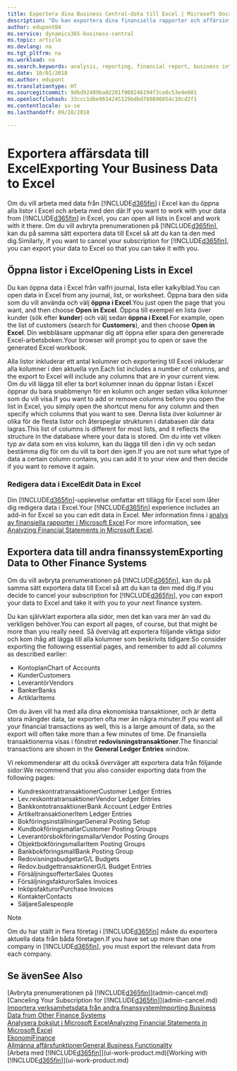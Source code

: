 ```yaml
---
title: Exportera dina Business Central-data till Excel | Microsoft Docs
description: "Du kan exportera dina finansiella rapporter och affärsinformationsdata från Business Central till Excel, eller också öppna dina data i Excel."
author: edupont04
ms.service: dynamics365-business-central
ms.topic: article
ms.devlang: na
ms.tgt_pltfrm: na
ms.workload: na
ms.search.keywords: analysis, reporting, financial report, business intelligence, BI, Excel
ms.date: 10/01/2018
ms.author: edupont
ms.translationtype: HT
ms.sourcegitcommit: 9dbd92409ba02281f008246194f3ce0c53e4e001
ms.openlocfilehash: 33ccc1dbe9654245129bdbd760896054c10cd2f1
ms.contentlocale: sv-se
ms.lasthandoff: 09/28/2018

---
```

# <a name="exporting-your-business-data-to-excel"></a><span data-ttu-id="6ea2b-103">Exportera affärsdata till Excel</span><span class="sxs-lookup"><span data-stu-id="6ea2b-103">Exporting Your Business Data to Excel</span></span>
<span data-ttu-id="6ea2b-104">Om du vill arbeta med data från [!INCLUDE[d365fin](includes/d365fin_md.md)] i Excel kan du öppna alla listor i Excel och arbeta med den där.</span><span class="sxs-lookup"><span data-stu-id="6ea2b-104">If you want to work with your data from [!INCLUDE[d365fin](includes/d365fin_md.md)] in Excel, you can open all lists in Excel and work with it there.</span></span> <span data-ttu-id="6ea2b-105">Om du vill avbryta prenumerationen på [!INCLUDE[d365fin](includes/d365fin_md.md)], kan du på samma sätt exportera data till Excel så att du kan ta den med dig.</span><span class="sxs-lookup"><span data-stu-id="6ea2b-105">Similarly, if you want to cancel your subscription for [!INCLUDE[d365fin](includes/d365fin_md.md)], you can export your data to Excel so that you can take it with you.</span></span>

## <a name="opening-lists-in-excel"></a><span data-ttu-id="6ea2b-106">Öppna listor i Excel</span><span class="sxs-lookup"><span data-stu-id="6ea2b-106">Opening Lists in Excel</span></span>
<span data-ttu-id="6ea2b-107">Du kan öppna data i Excel från valfri journal, lista eller kalkylblad.</span><span class="sxs-lookup"><span data-stu-id="6ea2b-107">You can open data in Excel from any journal, list, or worksheet.</span></span> <span data-ttu-id="6ea2b-108">Öppna bara den sida som du vill använda och välj **öppna i Excel**.</span><span class="sxs-lookup"><span data-stu-id="6ea2b-108">You just open the page that you want, and then choose **Open in Excel**.</span></span> <span data-ttu-id="6ea2b-109">Öppna till exempel en lista över kunder (sök efter **kunder**) och välj sedan **öppna i Excel**.</span><span class="sxs-lookup"><span data-stu-id="6ea2b-109">For example, open the list of customers (search for **Customers**), and then choose **Open in Excel**.</span></span> <span data-ttu-id="6ea2b-110">Din webbläsare uppmanar dig att öppna eller spara den genererade Excel-arbetsboken.</span><span class="sxs-lookup"><span data-stu-id="6ea2b-110">Your browser will prompt you to open or save the generated Excel workbook.</span></span>  

<span data-ttu-id="6ea2b-111">Alla listor inkluderar ett antal kolumner och exportering till Excel inkluderar alla kolumner i den aktuella vyn.</span><span class="sxs-lookup"><span data-stu-id="6ea2b-111">Each list includes a number of columns, and the export to Excel will include any columns that are in your current view.</span></span> <span data-ttu-id="6ea2b-112">Om du vill lägga till eller ta bort kolumner innan du öppnar listan i Excel öppnar du bara snabbmenyn för en kolumn och anger sedan vilka kolumner som du vill visa.</span><span class="sxs-lookup"><span data-stu-id="6ea2b-112">If you want to add or remove columns before you open the list in Excel, you simply open the shortcut menu for any column and then specify which columns that you want to see.</span></span> <span data-ttu-id="6ea2b-113">Denna lista över kolumner är olika för de flesta listor och återspeglar strukturen i databasen där data lagras.</span><span class="sxs-lookup"><span data-stu-id="6ea2b-113">This list of columns is different for most lists, and it reflects the structure in the database where your data is stored.</span></span> <span data-ttu-id="6ea2b-114">Om du inte vet vilken typ av data som en viss kolumn, kan du lägga till den i din vy och sedan bestämma dig för om du vill ta bort den igen.</span><span class="sxs-lookup"><span data-stu-id="6ea2b-114">If you are not sure what type of data a certain column contains, you can add it to your view and then decide if you want to remove it again.</span></span>  

### <a name="edit-data-in-excel"></a><span data-ttu-id="6ea2b-115">Redigera data i Excel</span><span class="sxs-lookup"><span data-stu-id="6ea2b-115">Edit Data in Excel</span></span>
<span data-ttu-id="6ea2b-116">Din [!INCLUDE[d365fin](includes/d365fin_md.md)]-upplevelse omfattar ett tillägg för Excel som låter dig redigera data i Excel.</span><span class="sxs-lookup"><span data-stu-id="6ea2b-116">Your [!INCLUDE[d365fin](includes/d365fin_md.md)] experience includes an add-in for Excel so you can edit data in Excel.</span></span> <span data-ttu-id="6ea2b-117">Mer information finns i [analys av finansiella rapporter i Microsoft Excel](finance-analyze-excel.md).</span><span class="sxs-lookup"><span data-stu-id="6ea2b-117">For more information, see [Analyzing Financial Statements in Microsoft Excel](finance-analyze-excel.md).</span></span>  

## <a name="exporting-data-to-other-finance-systems"></a><span data-ttu-id="6ea2b-118">Exportera data till andra finanssystem</span><span class="sxs-lookup"><span data-stu-id="6ea2b-118">Exporting Data to Other Finance Systems</span></span>
<span data-ttu-id="6ea2b-119">Om du vill avbryta prenumerationen på [!INCLUDE[d365fin](includes/d365fin_md.md)], kan du på samma sätt exportera data till Excel så att du kan ta den med dig.</span><span class="sxs-lookup"><span data-stu-id="6ea2b-119">If you decide to cancel your subscription for [!INCLUDE[d365fin](includes/d365fin_md.md)], you can export your data to Excel and take it with you to your next finance system.</span></span>  

<span data-ttu-id="6ea2b-120">Du kan självklart exportera alla sidor, men det kan vara mer än vad du verkligen behöver.</span><span class="sxs-lookup"><span data-stu-id="6ea2b-120">You can export all pages, of course, but that might be more than you really need.</span></span> <span data-ttu-id="6ea2b-121">Så överväg att exportera följande viktiga sidor och kom ihåg att lägga till alla kolumner som beskrivits tidigare:</span><span class="sxs-lookup"><span data-stu-id="6ea2b-121">So consider exporting the following essential pages, and remember to add all columns as described earlier:</span></span>  

* <span data-ttu-id="6ea2b-122">Kontoplan</span><span class="sxs-lookup"><span data-stu-id="6ea2b-122">Chart of Accounts</span></span>  
* <span data-ttu-id="6ea2b-123">Kunder</span><span class="sxs-lookup"><span data-stu-id="6ea2b-123">Customers</span></span>  
* <span data-ttu-id="6ea2b-124">Leverantör</span><span class="sxs-lookup"><span data-stu-id="6ea2b-124">Vendors</span></span>  
* <span data-ttu-id="6ea2b-125">Banker</span><span class="sxs-lookup"><span data-stu-id="6ea2b-125">Banks</span></span>  
* <span data-ttu-id="6ea2b-126">Artiklar</span><span class="sxs-lookup"><span data-stu-id="6ea2b-126">Items</span></span>  

<span data-ttu-id="6ea2b-127">Om du även vill ha med alla dina ekonomiska transaktioner, och är detta stora mängder data, tar exporten ofta mer än några minuter.</span><span class="sxs-lookup"><span data-stu-id="6ea2b-127">If you want all your financial transactions as well, this is a large amount of data, so the export will often take more than a few minutes of time.</span></span> <span data-ttu-id="6ea2b-128">De finansiella transaktionerna visas i fönstret **redovisningstransaktioner**.</span><span class="sxs-lookup"><span data-stu-id="6ea2b-128">The financial transactions are shown in the **General Ledger Entries** window.</span></span>  

<span data-ttu-id="6ea2b-129">Vi rekommenderar att du också överväger att exportera data från följande sidor:</span><span class="sxs-lookup"><span data-stu-id="6ea2b-129">We recommend that you also consider exporting data from the following pages:</span></span>  

* <span data-ttu-id="6ea2b-130">Kundreskontratransaktioner</span><span class="sxs-lookup"><span data-stu-id="6ea2b-130">Customer Ledger Entries</span></span>  
* <span data-ttu-id="6ea2b-131">Lev.reskontratransaktioner</span><span class="sxs-lookup"><span data-stu-id="6ea2b-131">Vendor Ledger Entries</span></span>  
* <span data-ttu-id="6ea2b-132">Bankkontotransaktioner</span><span class="sxs-lookup"><span data-stu-id="6ea2b-132">Bank Account Ledger Entries</span></span>  
* <span data-ttu-id="6ea2b-133">Artikeltransaktioner</span><span class="sxs-lookup"><span data-stu-id="6ea2b-133">Item Ledger Entries</span></span>  
* <span data-ttu-id="6ea2b-134">Bokföringsinställningar</span><span class="sxs-lookup"><span data-stu-id="6ea2b-134">General Posting Setup</span></span>  
* <span data-ttu-id="6ea2b-135">Kundbokföringsmallar</span><span class="sxs-lookup"><span data-stu-id="6ea2b-135">Customer Posting Groups</span></span>  
* <span data-ttu-id="6ea2b-136">Leverantörsbokföringsmallar</span><span class="sxs-lookup"><span data-stu-id="6ea2b-136">Vendor Posting Groups</span></span>  
* <span data-ttu-id="6ea2b-137">Objektbokföringsmallar</span><span class="sxs-lookup"><span data-stu-id="6ea2b-137">Item Posting Groups</span></span>  
* <span data-ttu-id="6ea2b-138">Bankbokföringsmall</span><span class="sxs-lookup"><span data-stu-id="6ea2b-138">Bank Posting Group</span></span>  
* <span data-ttu-id="6ea2b-139">Redovisningsbudgetar</span><span class="sxs-lookup"><span data-stu-id="6ea2b-139">G/L Budgets</span></span>  
* <span data-ttu-id="6ea2b-140">Redov.budgettransaktioner</span><span class="sxs-lookup"><span data-stu-id="6ea2b-140">G/L Budget Entries</span></span>  
* <span data-ttu-id="6ea2b-141">Försäljningsofferter</span><span class="sxs-lookup"><span data-stu-id="6ea2b-141">Sales Quotes</span></span>  
* <span data-ttu-id="6ea2b-142">Försäljningsfakturor</span><span class="sxs-lookup"><span data-stu-id="6ea2b-142">Sales Invoices</span></span>  
* <span data-ttu-id="6ea2b-143">Inköpsfakturor</span><span class="sxs-lookup"><span data-stu-id="6ea2b-143">Purchase Invoices</span></span>  
* <span data-ttu-id="6ea2b-144">Kontakter</span><span class="sxs-lookup"><span data-stu-id="6ea2b-144">Contacts</span></span>  
* <span data-ttu-id="6ea2b-145">Säljare</span><span class="sxs-lookup"><span data-stu-id="6ea2b-145">Salespeople</span></span>  

> [!NOTE]  
>   <span data-ttu-id="6ea2b-146">Om du har ställt in flera företag i [!INCLUDE[d365fin](includes/d365fin_md.md)] måste du exportera aktuella data från båda företagen.</span><span class="sxs-lookup"><span data-stu-id="6ea2b-146">If you have set up more than one company in [!INCLUDE[d365fin](includes/d365fin_md.md)], you must export the relevant data from each company.</span></span>

## <a name="see-also"></a><span data-ttu-id="6ea2b-147">Se även</span><span class="sxs-lookup"><span data-stu-id="6ea2b-147">See Also</span></span>
<span data-ttu-id="6ea2b-148">[Avbryta prenumerationen på [!INCLUDE[d365fin](includes/d365fin_md.md)]](admin-cancel.md)</span><span class="sxs-lookup"><span data-stu-id="6ea2b-148">[Canceling Your Subscription for [!INCLUDE[d365fin](includes/d365fin_md.md)]](admin-cancel.md)</span></span>  
[<span data-ttu-id="6ea2b-149">Importera verksamhetsdata från andra finanssystem</span><span class="sxs-lookup"><span data-stu-id="6ea2b-149">Importing Business Data from Other Finance Systems</span></span>](across-import-data-configuration-packages.md)  
[<span data-ttu-id="6ea2b-150">Analysera bokslut i Microsoft Excel</span><span class="sxs-lookup"><span data-stu-id="6ea2b-150">Analyzing Financial Statements in Microsoft Excel</span></span>](finance-analyze-excel.md)  
[<span data-ttu-id="6ea2b-151">Ekonomi</span><span class="sxs-lookup"><span data-stu-id="6ea2b-151">Finance</span></span>](finance.md)  
[<span data-ttu-id="6ea2b-152">Allmänna affärsfunktioner</span><span class="sxs-lookup"><span data-stu-id="6ea2b-152">General Business Functionality</span></span>](ui-across-business-areas.md)  
<span data-ttu-id="6ea2b-153">[Arbeta med [!INCLUDE[d365fin](includes/d365fin_md.md)]](ui-work-product.md)</span><span class="sxs-lookup"><span data-stu-id="6ea2b-153">[Working with [!INCLUDE[d365fin](includes/d365fin_md.md)]](ui-work-product.md)</span></span>  

